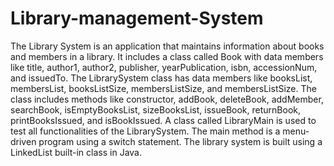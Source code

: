 # Library-management-System

The Library System is an application that maintains information about books and members in a library. It includes a class called Book with data members like title, author1, author2, publisher, yearPublication, isbn, accessionNum, and issuedTo. The LibrarySystem class has data members like booksList, membersList, booksListSize, membersListSize, and membersListSize. The class includes methods like constructor, addBook, deleteBook, addMember, searchBook, isEmptyBooksList, sizeBooksList, issueBook, returnBook, printBooksIssued, and isBookIssued. A class called LibraryMain is used to test all functionalities of the LibrarySystem. The main method is a menu-driven program using a switch statement. The library system is built using a LinkedList built-in class in Java.
